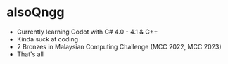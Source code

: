 <!---
alsoQngg/alsoQngg is a ✨ special ✨ repository because its `README.md` (this file) appears on your GitHub profile.
You can click the Preview link to take a look at your changes.
--->

# alsoQngg
 - Currently learning Godot with C# 4.0 - 4.1 & C++
 - Kinda suck at coding
 - 2 Bronzes in Malaysian Computing Challenge (MCC 2022, MCC 2023)
 - That's all
